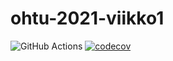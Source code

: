 # ohtu-2021-viikko1

![GitHub Actions](https://github.com/nothros/ohtu-2021-viikko1/workflows/CI/badge.svg)
[![codecov](https://codecov.io/gh/nothros/ohtu-2021-viikko1/branch/main/graph/badge.svg?token=ROKZUEN4CE)](https://codecov.io/gh/nothros/ohtu-2021-viikko1)
